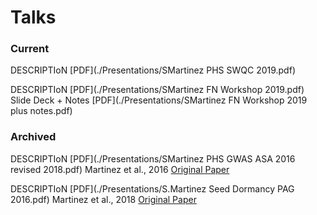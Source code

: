 # Talks  


### Current  
DESCRIPTIoN [PDF](./Presentations/SMartinez PHS SWQC 2019.pdf)  

DESCRIPTIoN [PDF](./Presentations/SMartinez FN Workshop 2019.pdf) Slide Deck + Notes [PDF](./Presentations/SMartinez FN Workshop 2019 plus notes.pdf)  

### Archived   
DESCRIPTIoN [PDF](./Presentations/SMartinez PHS GWAS ASA 2016 revised 2018.pdf) Martinez et al., 2016 [Original Paper](http://link.springer.com/article/10.1007/s10681-016-1763-6)  


DESCRIPTIoN  [PDF](./Presentations/S.Martinez Seed Dormancy PAG 2016.pdf) Martinez et al., 2018 [Original Paper](https://www.frontiersin.org/articles/10.3389/fpls.2018.00141)  

